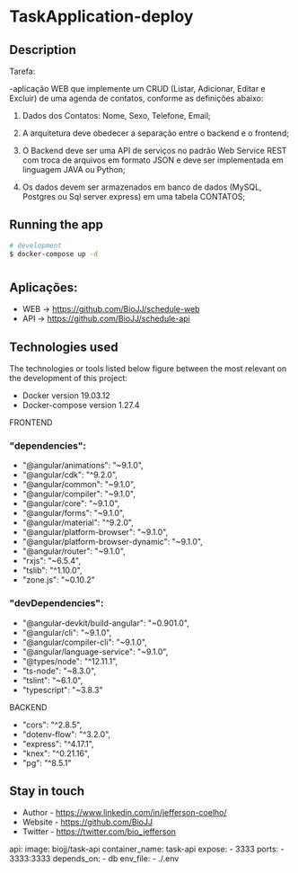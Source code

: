 # TaskApplication-deploy


## Description

Tarefa: 

-aplicação WEB que implemente um CRUD (Listar, Adicionar, Editar e Excluir) de uma agenda de contatos, conforme as definições abaixo:

 

1. Dados dos Contatos: Nome, Sexo, Telefone, Email;

2. A arquitetura deve obedecer a separação entre o backend e o frontend;

3. O Backend deve ser uma API de serviços no padrão Web Service REST com troca de arquivos em formato JSON e deve ser implementada em linguagem JAVA ou Python;

4. Os dados devem ser armazenados em banco de dados (MySQL, Postgres ou Sql server express) em uma tabela CONTATOS;

## Running the app

```bash
# development
$ docker-compose up -d


```

#
## Aplicações:
- WEB -> https://github.com/BioJJ/schedule-web
- API -> https://github.com/BioJJ/schedule-api

## Technologies used
The technologies or tools listed below figure between the most relevant on the development of this project:

- Docker version 19.03.12
- Docker-compose version 1.27.4


FRONTEND
 ### "dependencies":
   - "@angular/animations": "~9.1.0",
   - "@angular/cdk": "^9.2.0",
   - "@angular/common": "~9.1.0",
   - "@angular/compiler": "~9.1.0",
   - "@angular/core": "~9.1.0",
   - "@angular/forms": "~9.1.0",
   - "@angular/material": "^9.2.0",
   - "@angular/platform-browser": "~9.1.0",
   - "@angular/platform-browser-dynamic": "~9.1.0",
   - "@angular/router": "~9.1.0",
   - "rxjs": "~6.5.4",
   - "tslib": "^1.10.0",
   - "zone.js": "~0.10.2"
 
 ### "devDependencies": 
   - "@angular-devkit/build-angular": "~0.901.0",
   - "@angular/cli": "~9.1.0",
   - "@angular/compiler-cli": "~9.1.0",
   - "@angular/language-service": "~9.1.0",
   - "@types/node": "^12.11.1",
   - "ts-node": "~8.3.0",
   - "tslint": "~6.1.0",
   - "typescript": "~3.8.3"
  

BACKEND
   - "cors": "^2.8.5",
   - "dotenv-flow": "^3.2.0",
   - "express": "^4.17.1",
   - "knex": "^0.21.16",
   - "pg": "^8.5.1"
 

## Stay in touch

- Author - https://www.linkedin.com/in/jefferson-coelho/
- Website - https://github.com/BioJJ
- Twitter - https://twitter.com/bio_jefferson




 api:
      image: biojj/task-api
      container_name: task-api
      expose: 
        - 3333
      ports: 
       - 3333:3333
      depends_on: 
       - db
      env_file: 
       - ./.env
